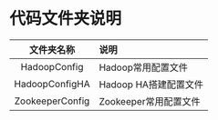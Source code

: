 # 代码文件夹说明

|   文件夹名称    | 说明                  |
| :-------------: | :-------------------- |
|  HadoopConfig   | Hadoop常用配置文件    |
| HadoopConfigHA  | Hadoop HA搭建配置文件 |
| ZookeeperConfig | Zookeeper常用配置文件 |

